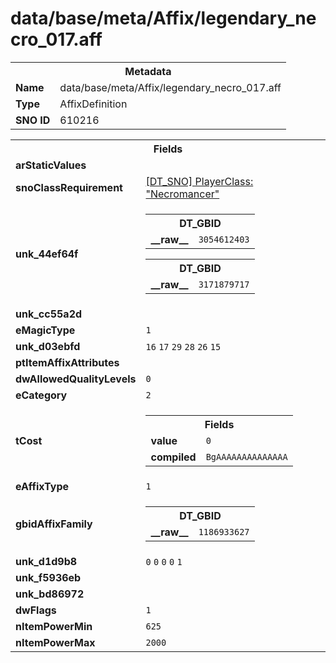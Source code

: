 <h1>data/base/meta/Affix/legendary_necro_017.aff</h1><table><tr><th colspan="100%">Metadata</th></tr><tr><td><b>Name</b></td><td>data/base/meta/Affix/legendary_necro_017.aff</td></tr><tr><td><b>Type</b></td><td>AffixDefinition</td></tr><tr><td><b>SNO ID</b></td><td>610216</td></tr></table>

<table><tr><th colspan="100%">Fields</th></tr><tr><td><b>arStaticValues</b></td><td></td></tr><tr><td><b>snoClassRequirement</b></td><td><a href="..\PlayerClass\Necromancer.pcl.md">[DT_SNO] PlayerClass: "Necromancer"</a></td></tr><tr><td><b>unk_44ef64f</b></td><td><table><tr><th colspan="100%">DT_GBID</th></tr><tr><td><b>__raw__</b></td><td><code>3054612403</code></td></tr></table>


<table><tr><th colspan="100%">DT_GBID</th></tr><tr><td><b>__raw__</b></td><td><code>3171879717</code></td></tr></table>


</td></tr><tr><td><b>unk_cc55a2d</b></td><td></td></tr><tr><td><b>eMagicType</b></td><td><code>1</code></td></tr><tr><td><b>unk_d03ebfd</b></td><td><code>16</code>
<code>17</code>
<code>29</code>
<code>28</code>
<code>26</code>
<code>15</code>
</td></tr><tr><td><b>ptItemAffixAttributes</b></td><td></td></tr><tr><td><b>dwAllowedQualityLevels</b></td><td><code>0</code></td></tr><tr><td><b>eCategory</b></td><td><code>2</code></td></tr><tr><td><b>tCost</b></td><td><table><tr><th colspan="100%">Fields</th></tr><tr><td><b>value</b></td><td><code>0</code></td></tr><tr><td><b>compiled</b></td><td><code>BgAAAAAAAAAAAAAA</code></td></tr></table>

</td></tr><tr><td><b>eAffixType</b></td><td><code>1</code></td></tr><tr><td><b>gbidAffixFamily</b></td><td><table><tr><th colspan="100%">DT_GBID</th></tr><tr><td><b>__raw__</b></td><td><code>1186933627</code></td></tr></table>

</td></tr><tr><td><b>unk_d1d9b8</b></td><td><code>0</code>
<code>0</code>
<code>0</code>
<code>0</code>
<code>1</code>
</td></tr><tr><td><b>unk_f5936eb</b></td><td></td></tr><tr><td><b>unk_bd86972</b></td><td></td></tr><tr><td><b>dwFlags</b></td><td><code>1</code></td></tr><tr><td><b>nItemPowerMin</b></td><td><code>625</code></td></tr><tr><td><b>nItemPowerMax</b></td><td><code>2000</code></td></tr></table>

